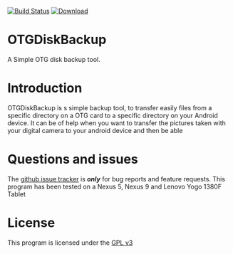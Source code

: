 [![Build Status](https://travis-ci.org/rostskadat/OTGDiskBackup.svg?branch=master)](https://travis-ci.org/rostskadat/OTGDiskBackup)
[![Download](https://api.bintray.com/packages/rostskadat/android/OTGDiskBackup/images/download.svg) ](https://bintray.com/rostskadat/android/OTGDiskBackup/_latestVersion)



# OTGDiskBackup

A Simple OTG disk backup tool.

# Introduction

OTGDiskBackup is s simple backup tool, to transfer easily files from a specific directory on a OTG
card to a specific directory on your Android device.
It can be of help when you want to transfer the pictures taken with your digital camera to your android device and then be able

# Questions and issues

The [github issue tracker](https://github.com/rostskadat/OTGDiskBackup/issues) is **_only_** for bug reports and feature requests.
This program has been tested on a Nexus 5, Nexus 9 and Lenovo Yogo 1380F Tablet

# License

This program is licensed under the [GPL v3](http://www.gnu.org/licenses/gpl-3.0.en.html)
